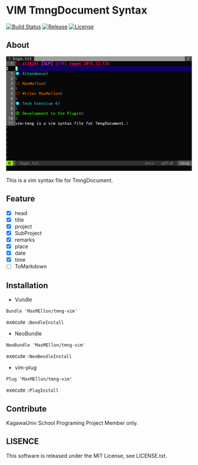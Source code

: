 # VIM TmngDocument Syntax

[![Build Status](https://travis-ci.org/MaxMEllon/vim-tmng.svg?branch=master)](https://travis-ci.org/MaxMEllon/vim-tmng)
[![Release](https://img.shields.io/github/release/MaxMEllon/vim-tmng.svg)](https://github.com/MaxMEllon/vim-tmng/releases/latest)
[![License](https://img.shields.io/github/license/MaxMEllon/vim-tmng.svg)](https://github.com/MaxMEllon/vim-tmng/blob/master/LICENSE.txt)

## About

![demo](https://raw.githubusercontent.com/MaxMEllon/demos/master/vim_tmng.png)

This is a vim syntax file for TmngDocument.

## Feature

- [x] head
- [x] title
- [x] project
- [x] SubProject
- [x] remarks
- [x] place
- [x] date
- [x] time
- [ ] ToMarkdown

## Installation

- Vundle

```vim
Bundle 'MaxMEllon/tmng-vim'
```

execute `:BendleInstall`

- NeoBundle

```vim
NeoBundle 'MaxMEllon/tmng-vim'
```

execute `:NeoBendleInstall`

- vim-plug

```vim
Plug 'MaxMEllon/tmng-vim'
```

execute `:PlagInstall`

## Contribute

KagawaUniv School Programing Project Member only.

## LISENCE

This software is released under the MIT License, see LICENSE.txt.
